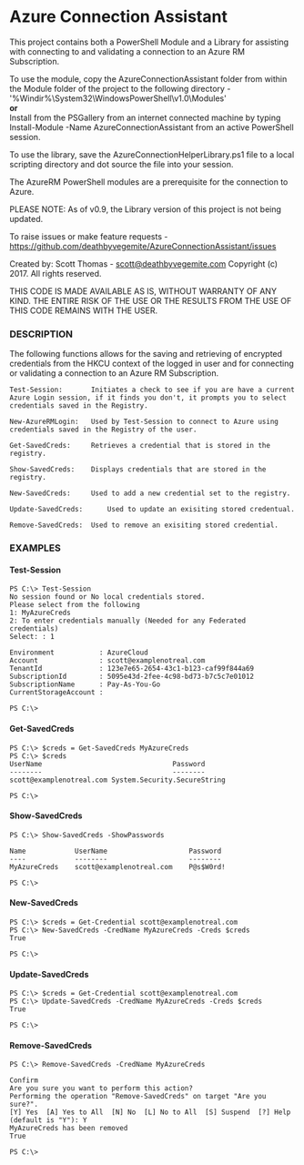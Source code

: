# Azure Connection Assistant
This project contains both a PowerShell Module and a Library for assisting with connecting to and validating a connection to an Azure RM Subscription.

To use the module, copy the AzureConnectionAssistant folder from within the Module folder of the project to the following directory - '%Windir%\System32\WindowsPowerShell\v1.0\Modules'
<br />**or**<br />
Install from the PSGallery from an internet connected machine by typing Install-Module -Name AzureConnectionAssistant from an active PowerShell session.

To use the library, save the AzureConnectionHelperLibrary.ps1 file to a local scripting directory and dot source the file into your session.

The AzureRM PowerShell modules are a prerequisite for the connection to Azure.

PLEASE NOTE: As of v0.9, the Library version of this project is not being updated.

To raise issues or make feature requests - https://github.com/deathbyvegemite/AzureConnectionAssistant/issues

Created by: Scott Thomas - scott@deathbyvegemite.com
Copyright (c) 2017. All rights reserved.	

THIS CODE IS MADE AVAILABLE AS IS, WITHOUT WARRANTY OF ANY KIND. THE ENTIRE RISK
OF THE USE OR THE RESULTS FROM THE USE OF THIS CODE REMAINS WITH THE USER.


### DESCRIPTION
The following functions allows for the saving and retrieving of encrypted credentials from the HKCU context of the logged in user and for connecting or validating a connection to an Azure RM Subscription.

	Test-Session:		Initiates a check to see if you are have a current Azure Login session, if it finds you don't, it prompts you to select credentials saved in the Registry.

	New-AzureRMLogin:	Used by Test-Session to connect to Azure using credentials saved in the Registry of the user.

	Get-SavedCreds:		Retrieves a credential that is stored in the registry.

	Show-SavedCreds:	Displays credentials that are stored in the registry.

	New-SavedCreds:		Used to add a new credential set to the registry.

	Update-SavedCreds:		Used to update an exisiting stored credentual.

	Remove-SavedCreds:	Used to remove an exisiting stored credential.


### EXAMPLES
#### Test-Session
	PS C:\> Test-Session
	No session found or No local credentials stored.
	Please select from the following
	1: MyAzureCreds
	2: To enter credentials manually (Needed for any Federated credentials)
	Select: : 1

	Environment           : AzureCloud
	Account               : scott@examplenotreal.com
	TenantId              : 123e7e65-2654-43c1-b123-caf99f844a69
	SubscriptionId        : 5095e43d-2fee-4c98-bd73-b7c5c7e01012
	SubscriptionName      : Pay-As-You-Go
	CurrentStorageAccount :

	PS C:\>
	
#### Get-SavedCreds
	PS C:\> $creds = Get-SavedCreds MyAzureCreds
	PS C:\> $creds
	UserName                                Password
	--------                                --------
	scott@examplenotreal.com System.Security.SecureString

	PS C:\>
	
#### Show-SavedCreds
	PS C:\> Show-SavedCreds -ShowPasswords

	Name			UserName					Password
	----			--------					--------
	MyAzureCreds	scott@examplenotreal.com	P@s$W0rd!

	PS C:\>
	
#### New-SavedCreds
	PS C:\> $creds = Get-Credential scott@examplenotreal.com
	PS C:\> New-SavedCreds -CredName MyAzureCreds -Creds $creds
	True

	PS C:\>

#### Update-SavedCreds
	PS C:\> $creds = Get-Credential scott@examplenotreal.com
	PS C:\> Update-SavedCreds -CredName MyAzureCreds -Creds $creds
	True

	PS C:\>

#### Remove-SavedCreds
	PS C:\> Remove-SavedCreds -CredName MyAzureCreds
	
	Confirm
	Are you sure you want to perform this action?
	Performing the operation "Remove-SavedCreds" on target "Are you sure?".
	[Y] Yes  [A] Yes to All  [N] No  [L] No to All  [S] Suspend  [?] Help (default is "Y"): Y
	MyAzureCreds has been removed
	True

	PS C:\>